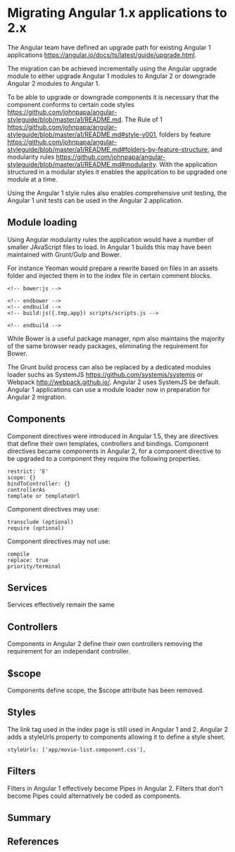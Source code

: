 # Migrating Angular 1.x applications to 2.x

The Angular team have defined an upgrade path for existing Angular 1 applications https://angular.io/docs/ts/latest/guide/upgrade.html. 

The migration can be achieved incrementally using the Angular upgrade module to either upgrade Angular 1 modules to Angular 2 or downgrade Angular 2 modules to Angular 1.

To be able to upgrade or downgrade components it is necessary that the component conforms to certain code styles https://github.com/johnpapa/angular-styleguide/blob/master/a1/README.md. The Rule of 1 https://github.com/johnpapa/angular-styleguide/blob/master/a1/README.md#style-y001, folders by feature https://github.com/johnpapa/angular-styleguide/blob/master/a1/README.md#folders-by-feature-structure, and modularity rules https://github.com/johnpapa/angular-styleguide/blob/master/a1/README.md#modularity. With the application structured in a modular styles it enables the application to be upgraded one module at a time.

Using the Angular 1 style rules also enables comprehensive unit testing, the Angular 1 unit tests can be used in the Angular 2 application.

## Module loading

Using Angular modularity rules the application would have a number of smaller JAvaScript files to load. In Angular 1 builds this may have been maintained with Grunt/Gulp and Bower.

For instance Yeoman would prepare a rewrite based on files in an assets folder and injected them in to the index file in certain comment blocks. 

	<!-- bower:js -->
	
	<!-- endbower -->
	<!-- endbuild -->
	<!-- build:js({.tmp,app}) scripts/scripts.js -->
	
	<!-- endbuild -->
	
While Bower is a useful package manager, npm also maintains the majority of the same browser ready packages, eliminating the requirement for Bower.

The Grunt build process can also be replaced by a dedicated modules loader suchs as SystemJS https://github.com/systemjs/systemjs or Webpack http://webpack.github.io/. Angular 2 uses SystemJS be default. Angular 1 applications can use a module loader now in preparation for Angular 2 migration.

## Components

Component directives were introduced in Angular 1.5, they are directives that define their own templates, controllers and bindings. Component directives became components in Angular 2, for a component directive to be upgraded to a component they require the following properties.
	
	restrict: 'E'
	scope: {}
	bindToController: {}
	controllerAs
	template or templateUrl

Component directives may use:	
	
	transclude (optional)
	require (optional)
	
Component directives may not use:

	compile
	replace: true
	priority/terminal

## Services

Services effectively remain the same 

## Controllers

Components in Angular 2 define their own controllers removing the requirement for an independant controller.

## $scope

Components define scope, the $scope attribute has been removed.

## Styles

The link tag used in the index page is still used in Angular 1 and 2. Angular 2 adds a styleUrls property to components allowing it to define a style sheet.

	styleUrls: ['app/movie-list.component.css'], 
	
## Filters

Filters in Angular 1 effectively become Pipes in Angular 2. Filters that don't become Pipes could alternatively be coded as components.

## Summary

## References 
